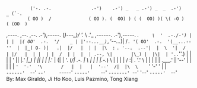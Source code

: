              ('-. .-.               .-')    .-') _   _ .-') _  _  .-')                  _ (`-.  
            ( OO )  /              ( OO ). (  OO) ) ( (  OO) )( \( -O )                ( (OO  ) 
  ,----.    ,--. ,--. .-'),-----. (_)---\_)/     '._ \     .'_ ,------.  .-'),-----.  _.`     \ 
 '  .-./-') |  | |  |( OO'  .-.  '/    _ | |'--...__),`'--..._)|   /`. '( OO'  .-.  '(__...--'' 
 |  |_( O- )|   .|  |/   |  | |  |\  :` `. '--.  .--'|  |  \  '|  /  | |/   |  | |  | |  /  | | 
 |  | .--, \|       |\_) |  |\|  | '..`''.)   |  |   |  |   ' ||  |_.' |\_) |  |\|  | |  |_.' | 
(|  | '. (_/|  .-.  |  \ |  | |  |.-._)   \   |  |   |  |   / :|  .  '.'  \ |  | |  | |  .___.' 
 |  '--'  | |  | |  |   `'  '-'  '\       /   |  |   |  '--'  /|  |\  \    `'  '-'  ' |  |      
  `------'  `--' `--'     `-----'  `-----'    `--'   `-------' `--' '--'     `-----'  `--'      
  By: Max Giraldo, Ji Ho Koo, Luis Pazmino, Tong Xiang
